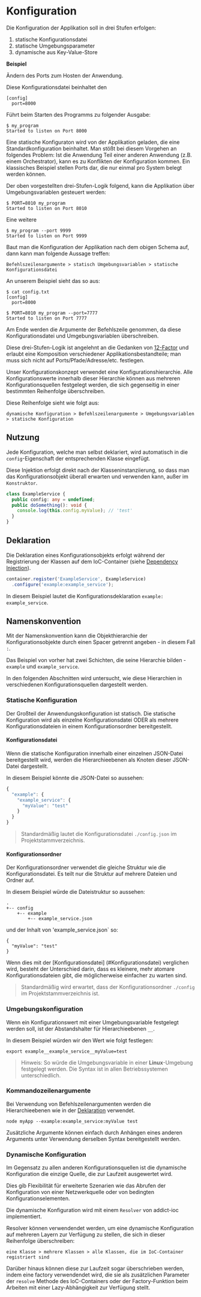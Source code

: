 # Konfiguration

Die Konfiguration der Applikation soll in drei Stufen erfolgen:

1. statische Konfigurationsdatei
2. statische Umgebungsparameter
3. dynamische aus Key-Value-Store

**Beispiel**

Ändern des Ports zum Hosten der Anwendung.

Diese Konfigurationsdatei beinhaltet den

```
[config]
  port=8000
```

Führt beim Starten des Programms zu folgender Ausgabe:

```
$ my_program
Started to listen on Port 8000
```

Eine statische Konfiguraton wird von der Applikation geladen, die eine Standardkonfiguration beinhaltet.
Man stößt bei diesem Vorgehen an folgendes Problem: Ist die Anwendung Teil einer anderen Anwendung (z.B. einem Orchestrator), kann es zu Konflikten der Konfiguration kommen. Ein klassisches Beispiel stellen Ports dar, die nur einmal pro System belegt werden können.

Der oben vorgestellten drei-Stufen-Logik folgend, kann die Applikation über Umgebungsvariablen gesteuert werden:

```
$ PORT=8010 my_program
Started to listen on Port 8010
```

Eine weitere

```
$ my_program --port 9999
Started to listen on Port 9999
```

Baut man die Konfiguration der Applikation nach dem obigen Schema auf, dann kann man folgende Aussage treffen:

`Befehlszeilenargumente > statisch Umgebungsvariablen > statische Konfigurationsdatei`

An unserem Beispiel sieht das so aus:

```
$ cat config.txt
[config]
  port=8000

$ PORT=8010 my_program --port=7777
Started to listen on Port 7777
```

Am Ende werden die Argumente der Befehlszeile genommen, da diese Konfigurationsdatei und Umgebungsvariablen überschreiben.

Diese drei-Stufen-Logik ist angelehnt an die Gedanken von [12-Factor](https://12factor.net/de/config) und erlaubt eine Komposition verschiedener Applikationsbestandteile; man muss sich nicht auf Ports/Pfade/Adresse/etc. festlegen.

Unser Konfigurationskonzept verwendet eine Konfigurationshierarchie. Alle Konfigurationswerte innerhalb dieser Hierarchie können aus mehreren Konfigurationsquellen festgelegt werden, die sich gegenseitig in einer bestimmten Reihenfolge überschreiben.

Diese Reihenfolge sieht wie folgt aus:

`dynamische Konfiguration > Befehlszeilenargumente > Umgebungsvariablen > statische Konfiguration`

## Nutzung

Jede Konfiguration, welche man selbst deklariert, wird automatisch in die `config`-Eigenschaft der entsprechenden Klasse eingefügt.

Diese Injektion erfolgt direkt nach der Klasseninstanziierung, so dass man das Konfigurationsobjekt überall erwarten und verwenden kann, außer im `Konstruktor`.

```typescript
class ExampleService {
  public config: any = undefined;
  public doSomething(): void {
    console.log(this.config.myValue); // 'test'
  }
}
```

## Deklaration

Die Deklaration eines Konfigurationsobjekts erfolgt während der Registrierung der Klassen auf dem IoC-Container (siehe [Dependency Injection](../module-interaction/dependency-injection.md)).

```typescript
container.register('ExampleService', ExampleService)
  .configure('example:example_service');
```

In diesem Beispiel lautet die Konfigurationsdeklaration `example: example_service`.

## Namenskonvention

Mit der Namenskonvention kann die Objekthierarchie der Konfigurationsobjekte durch einen Spacer getrennt angeben - in diesem Fall `:`.

Das Beispiel von vorher hat zwei Schichten, die seine Hierarchie bilden - `example` und `example_service`.

In den folgenden Abschnitten wird untersucht, wie diese Hierarchien in verschiedenen Konfigurationsquellen dargestellt werden.

### Statische Konfiguration

Der Großteil der Anwendungskonfiguration ist statisch. Die statische Konfiguration wird als einzelne Konfigurationsdatei ODER als mehrere Konfigurationsdateien in einem Konfigurationsordner bereitgestellt.

#### Konfigurationsdatei

Wenn die statische Konfiguration innerhalb einer einzelnen JSON-Datei bereitgestellt wird, werden die Hierarchieebenen als Knoten dieser JSON-Datei dargestellt.

In diesem Beispiel könnte die JSON-Datei so aussehen:

```javascript
{
  "example": {
    "example_service": {
      "myValue": "test"
    }
  }
}
``` 

> Standardmäßig lautet die Konfigurationsdatei `./config.json` im Projektstammverzeichnis.

#### Konfigurationsordner

Der Konfigurationsordner verwendet die gleiche Struktur wie die Konfigurationsdatei. Es teilt nur die Struktur auf mehrere Dateien und Ordner auf.

In diesem Beispiel würde die Dateistruktur so aussehen:

```
.
+-- config
    +-- example
        +-- example_service.json
```

und der Inhalt von 'example_service.json` so:

```
{
  "myValue": "test"
}
``` 

Wenn dies mit der [Konfigurationsdatei] (#Konfigurationsdatei) verglichen wird, besteht der Unterschied darin, dass es kleinere, mehr atomare Konfigurationsdateien gibt, die möglicherweise einfacher zu warten sind.


> Standardmäßig wird erwartet, dass der Konfigurationsordner `./config` im Projektstammverzeichnis ist.

### Umgebungskonfiguration

Wenn ein Konfigurationswert mit einer Umgebungsvariable festgelegt werden soll, ist der Abstandshalter für Hierarchieebenen `__`.

In diesem Beispiel würden wir den Wert wie folgt festlegen:

```
export example__example_service__myValue=test
```

> Hinweis: So würde die Umgebungsvariable in einer **Linux**-Umgebung festgelegt werden. Die Syntax ist in allen Betriebssystemen unterschiedlich.

### Kommandozeilenargumente

Bei Verwendung von Befehlszeilenargumenten werden die Hierarchieebenen wie in der [Deklaration](#Deklaration) verwendet.

```
node myApp --example:example_service:myValue test
```

Zusätzliche Argumente können einfach durch Anhängen eines anderen Arguments unter Verwendung derselben Syntax bereitgestellt werden.

### Dynamische Konfiguration

Im Gegensatz zu allen anderen Konfigurationsquellen ist die dynamische Konfiguration die einzige Quelle, die zur Laufzeit ausgewertet wird.

Dies gib Flexibilität für erweiterte Szenarien wie das Abrufen der Konfiguration von einer Netzwerkquelle oder von bedingten Konfigurationselementen.

Die dynamische Konfiguration wird mit einem `Resolver` von addict-ioc implementiert.

Resolver können verwendendet werden, um eine dynamische Konfiguration auf mehreren Layern zur Verfügung zu stellen, die sich in dieser Reihenfolge überschreiben:

`eine Klasse > mehrere Klassen > alle Klassen, die im IoC-Container registriert sind`

Darüber hinaus können diese zur Laufzeit sogar überschrieben werden, indem eine factory verwendendet wird, die sie als zusätzlichen Parameter der `resolve` Methode des IoC-Containers oder der Factory-Funktion beim Arbeiten mit einer Lazy-Abhängigkeit zur Verfügung stellt.
